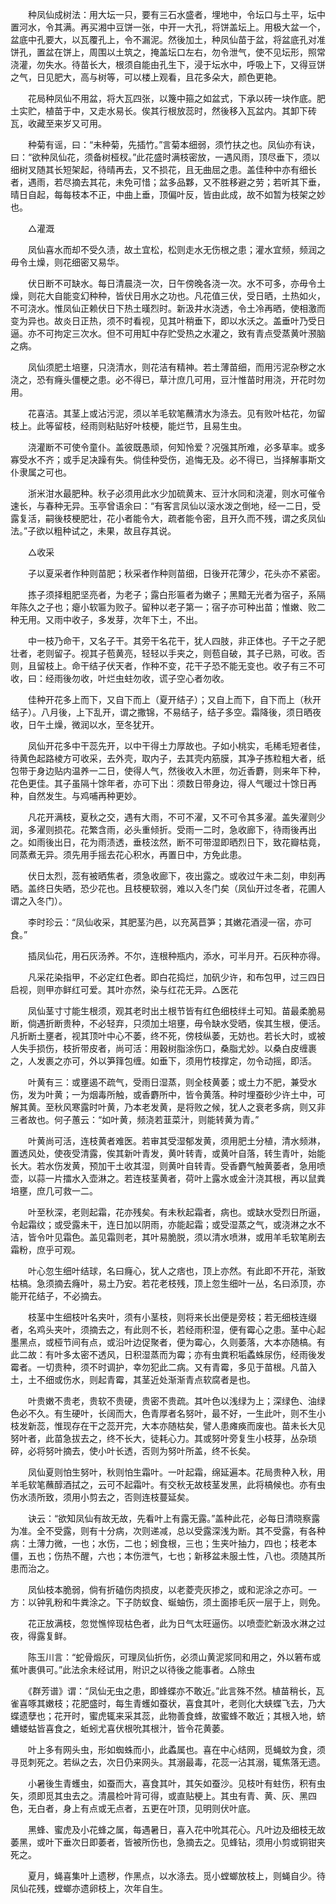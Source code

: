 <!-- { "loadSidebar": true } -->
　　种凤仙成树法：用大坛一只，要有三石水盛者，埋地中，令坛口与土平，坛中置河水，令其满。再买湘中豆饼一张，中开一大孔，将饼盖坛上。用极大盆一个，盆底中孔要大，以瓦覆孔上，令不漏泥。然後加土，种凤仙苗于盆，将盆底孔对准饼孔，置盆在饼上，周围以土筑之，掩盖坛口左右，勿令泄气，使不见坛形，照常浇灌，勿失水。待苗长大，根须自能由孔生下，浸于坛水中，呼吸上下，又得豆饼之气，日见肥大，高与树等，可以楼上观看，且花多朵大，颜色更艳。

　　花局种凤仙不用盆，将大瓦四张，以篾中箍之如盆式，下承以砖一块作底。肥土实贮，植苗于中，又走水易长。俟其行根放蕊时，然後移入瓦盆内。其卸下砖瓦，收藏至来岁又可用。

　　种菊有谣，曰：“未种菊，先插竹。”言菊本细弱，须竹扶之也。凤仙亦有诀，曰：“欲种凤仙花，须备树桠杈。”此花盛时满枝密放，一遇风雨，顶尽垂下，须以细树叉随其长短架起，待晴再去，又不损花，且无曲屈之患。盖佳种中亦有细长者，遇雨，若尽摘去其花，未免可惜；盆多品夥，又不胜移避之劳；若听其下垂，晴日自起，每每枝本不正，中曲上垂，顶偏叶反，皆由此成，故不如暂为枝架之妙也。

　　△灌溉

　　凤仙喜水而却不受久渍，故土宜松，松则走水无伤根之患；灌水宜频，频润之毋令土燥，则花细密又易华。

　　伏日断不可缺水。每日清晨浇一次，日午傍晚各浇一次。水不可多，亦毋令土燥，则花大自能变幻种种，皆伏日用水之功也。凡花值三伏，受日晒，土热如火，不可浇水。惟凤仙正赖伏日下热土暵烈时。新汲井水浇透，令土冷再晒，使相激而变为异也。故炎日正热，须不时看视，见其叶稍垂下，即以水沃之。盖垂叶乃受日逼。亦不可拘定三次水。但不可用缸中存贮受热之水灌之，致有青点受蒸黄叶滪脑之病。

　　凤仙须肥土培壅，只浇清水，则花洁有精神。若土薄苗细，而用污泥杂秽之水浇之，恐有癃头僵梗之患。必不得已，草汁庶几可用，豆汁惟苗时用浇，开花时勿用。

　　花喜洁。其茎上或沾污泥，须以羊毛软笔蘸清水为涤去。见有败叶枯花，勿留枝上。此等留枝，经雨则粘贴好叶枝梗，能烂节，且易生虫。

　　浇灌断不可使令童仆。盖彼既愚顽，何知怜爱？况强其所难，必多草率。或多寡受水不齐；或手足决躁有失。倘佳种受伤，追悔无及。必不得已，当择解事斯文仆隶属之可也。

　　浙米泔水最肥种。秋子必须用此水少加硫黄末、豆汁水同和浇灌，则水可催令速长，与春种无异。玉亭曾语余曰：“有客言凤仙以滚水泼之倒地，经一二日，受露复活，嗣後枝梗肥壮，花小者能令大，疏者能令密，且开久而不残，谓之炙凤仙法。”子欲以粗种试之，未果，故且存其说。

　　△收采

　　子以夏采者作种则苗肥；秋采者作种则苗细，日後开花薄少，花头亦不紧密。

　　拣子须择粗肥坚亮者，为老子；露白形匾者为嫩子；黑黯无光者为宿子，系隔年陈久之子也；瘪小软匾为败子。留种以老子第一；宿子亦可种出苗；惟嫩、败二种无用。又雨中收子，多发芽，次年下土，不出。

　　中一枝乃命干，又名子干。其旁干名花干，犹人四肢，非正体也。子干之子肥壮者，老则留子。视其子苞黄亮，轻轻以手夹之，则苞自破，其子已熟，可收。否则，且留枝上。命干结子伏天者，作种不变，花干子恐不能无变也。收子有三不可收，曰：经雨後勿收，叶烂虫蛀勿收，谎子空心者勿收。

　　佳种开花多上而下，又自下而上（夏开结子）；又自上而下，自下而上（秋开结子）。八月後，上下乱开，谓之撒锦，不易结子，结子多空。霜降後，须日晒夜收，日午土燥，微润以水，至冬犹开。

　　凤仙开花多中干蕊先开，以中干得土力厚故也。子如小桃实，毛稀毛短者佳，待黄色起路棱方可收采，去外壳，取内子，去其壳内筋膜，其净子拣粒粗大者，纸包带于身边贴内温养一二日，使得人气，然後收入木匣，勿近香麝，则来年下种，花色更佳。其子虽隔十馀年者，亦可下出：须数日带身边，得人气暖过十馀日再种，自然发生。与鸡哺再种更妙。

　　凡花开满枝，夏秋之交，遇有大雨，不可不濯，又不可令其多濯。盖失濯则少润，多濯则损花。花繁含雨，必头重倾折。受雨一二时，急收廊下，待雨後再出之。如雨後出日，花为雨渍透，垂枝泫然，断不可带湿即晒烈日下，致花瓣枯竟，同蒸煮无异。须先用手摇去花心积水，再置日中，方免此患。

　　伏日太烈，蕊有被晒焦者，须急收廊下，夜出露之。或收过午未二刻，申刻再晒。盖终日失晒，恐少花也。且枝梗软弱，难以入冬门矣（凤仙开过冬者，花圃人谓之入冬门）。

　　李时珍云：“凤仙收采，其肥茎汋邑，以充莴苣笋；其嫩花酒浸一宿，亦可食。”

　　插凤仙花，用石灰汤养。不尔，连根种瓶内，添水，可半月开。石灰种亦得。

　　凡采花染指甲，不必定红色者。即白花捣烂，加矾少许，和布包甲，过三四日启视，则甲亦鲜红可爱。其叶亦然，染与红花无异。△医花

　　凤仙茎寸寸能生根须，观其老时出土根节皆有红色细枝绊土可知。苗最柔脆易断，倘遇折断贵种，不必轻弃，只须加土培壅，毋令缺水受晒，俟其生根，便活。凡折断土壅者，视其顶叶中心不萎，终不死，傍枝纵萎，无妨也。若长大时，或被人失手损伤，枝折带皮者，尚可活：用穀树脂涂伤口，桑脂尤妙。以桑白皮缠裹之，人发裹之亦可，外以笋箨包缠。如垂下，须用竹枝撑定，勿令动摇，即活。

　　叶黄有三：或壅遏不疏气，受雨日湿蒸，则全枝黄萎；或土力不肥，兼受水伤，发为叶黄；一为烟毒所触，或香麝所中，皆令黄落。种时埋蚕砂少许土中，可解其黄。至秋风寒露时叶黄，乃本老发黄，是将败之候，犹人之衰老多病，则又非三者故也。何子蕙云：“如叶黄，频浇若韮菜汁，则能转黄为青。”

　　叶黄尚可活，连枝黄者难医。若审其受湿郁发黄，须用肥土分植，清水频淋，置透风处，使夜受清露，俟其新叶青发，黄叶转青，或黄叶自落，转生青叶，始能长大。若水伤发黄，预加干土收其湿，则黄叶自转青。受香麝气触黄萎者，急用喷壶，以蒜一片擂水入壶淋之。若连枝茎黄者，荷叶上露水或金汁浇其根，再以鼠粪培壅，庶几可救一二。

　　叶至秋深，老则起霜，花亦残矣。有未秋起霜者，病也。或缺水受烈日所逼，令起霜纹；或受露未干，连日加以阴雨，亦能起霜；或受湿蒸之气，或浇淋之水不洁，皆令叶见霜色。盖见霜则老，其叶易脆脱，须以清水喷淋，或用羊毛软笔刷去霜粉，庶乎可观。

　　叶心忽生细叶结球，名曰癃心，犹人之痞也，顶上亦然。有此即不开花，渐致枯槁。急须摘去癃叶，易土乃安。若花老枝残，顶上忽生细叶一丛，名曰添顶，亦能开花结子，不必摘去。

　　枝茎中生细枝叶名夹叶，须有小茎枝，则将来长出便是旁枝；若无细枝连缀者，名鸡头夹叶，须摘去之，有此则不长，若经雨积湿，便有霉心之患。茎中心起墨黑点，或桠节间有点，或沿叶边促聚者，便为霉心，久则萎落，大本亦随槁。有此二故：有叶多太密不透风，日积湿蒸而为霉；亦有虫粪积垢蟊蛛尿伤，经雨後发霉者。一切贵种，须不时调护，幸勿犯此二病。又有青霉，多见于苗根。凡苗入土，土不细或伤水，则起青霉，其茎近处渐渐青点软腐者是也。

　　叶贵嫩不贵老，贵软不贵硬，贵密不贵疏。其叶色以浅绿为上；深绿色、油绿色必不久。有生硬叶，长阔而大，色青厚者名努叶，最不好，一生此叶，则不生小枝发新蕊，惟现存在干之蕊开完，大本亦随枯矣，譬人患瘫痪而废也。苗未长大见努叶者，此苗急拔去之，终不长大，徒耗心力。其或努叶旁复生小枝芽，丛杂琐碎，必将努叶摘去，使小叶长透，否则为努叶所盖，终不长矣。

　　凤仙夏则怕生努叶，秋则怕生霜叶。一叶起霜，绵延遍本。花局贵种入秋，用羊毛软笔蘸醇酒拭之，云可不起霜叶。有交秋无故枝茎发黑，此将槁候也。亦有虫伤水渍所致，须用小剪去之，否则连枝蔓延矣。

　　诀云：“欲知凤仙有故无故，先看叶上有露无露。”盖种此花，必每日清晓察露为准。全不受露，则有十分病，次则递减，总以受露深浅为断。其不受露，有各种病：土薄力微，一也；水伤，二也；蚓食根，三也；生夹叶抽力，四也；枝老本僵，五也；伤热不醒，六也；本伤泄气，七也；新移盆未服土性，八也。须随其所患而治之。

　　凤仙枝本脆弱，倘有折磕伤肉损皮，以老菱壳灰掺之，或和泥涂之亦可。一方：以钟乳粉和牛粪涂之。下子防蚁食、蜒蚰伤，须土面掺毛灰一层于上，则免。

　　花正放满枝，忽觉憔悴现枯色者，此为日气太旺逼伤。以喷壶贮新汲水淋之过夜，得露复鲜。

　　陈玉川言：“蛇骨煅灰，可理凤仙折伤，必须山黄泥浆同和用之，外以箬布或蕉叶裹俱可。”此法余未经试用，附识之以待後之能事者。△除虫

　　《群芳谱》谓：“凤仙无虫之患，即蜂蝶亦不敢近。”此言殊不然。植苗稍长，瓦雀喜啄其嫩枝；花肥盛时，每生青蠖如蚕状，喜食其叶，老则化大蛱蝶飞去，乃大蝶遗孽也；花开时，蜜虎辄来采其蕊，此物善食蜂，故蜜蜂不敢近；其根入地，蛴螬蝼蛄皆喜食之，蚯蚓尤喜伏根吮其根汁，皆令花黄萎。

　　叶上多有网头虫，形如蜘蛛而小，此蟊属也。喜在中心结网，觅蝇蚊为食，须寻觅刺死之。若纵之去，次日仍来网头。其溺最毒，花蕊一沾其溺，辄焦落无遗。

　　小暑後生青蠖虫，如蚕而大，喜食其叶，其矢如蚕沙。见枝叶有蛀伤，积有虫矢，须即觅其虫去之。清晨检叶背可得，或直贴梗上。其虫有青、黄、灰、黑四色，无白者，身上有点或无点者，五更在叶顶，见明则伏叶底。

　　黑蜂、蜜虎及小花蜂之属，每遇暑日，喜入花中吮其花心。凡叶边及细枝无故萎黑，或叶下垂次日即萎者，皆被所伤也，急摘去之。见蜂钻，须用小剪或铜钳夹死之。

　　夏月，蝇喜集叶上遗秽，作黑点，以水涤去。觅小螳螂放枝上，则蝇自少。待凤仙花残，螳螂亦遗卵枝上，次年自生。


